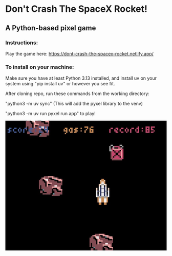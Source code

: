 # Don't Crash The SpaceX Rocket!
## A Python-based pixel game

### Instructions:
Play the game here: https://dont-crash-the-spacex-rocket.netlify.app/


### To install on your machine:

Make sure you have at least Python 3.13 installed, and install uv on your system
using "pip install uv" or however you see fit.

After cloning repo, run these commands from the working directory:

"python3 -m uv sync" (This will add the pyxel library to the venv)

"python3 -m uv run pyxel run app" to play!

![Image of gameplay](game.jpeg)
